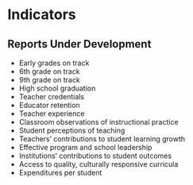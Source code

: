 # **Indicators**

## Reports Under Development
- Early grades on track
- 6th grade on track
- 9th grade on track
- High school graduation
- Teacher credentials
- Educator retention
- Teacher experience
- Classroom observations of instructional practice
- Student perceptions of teaching
- Teachers’ contributions to student learning growth
- Effective program and school leadership
- Institutions’ contributions to student outcomes
- Access to quality, culturally responsive curricula
- Expenditures per student
